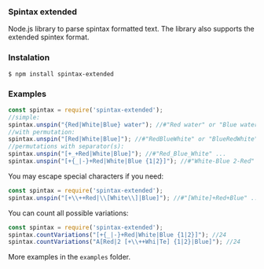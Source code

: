 ### Spintax extended

Node.js library to parse spintax formatted text. The library also supports the extended spintex format.

### Instalation

    $ npm install spintax-extended

### Examples

```js
const spintax = require('spintax-extended');
//simple:
spintax.unspin("{Red|White|Blue} water"); //#"Red water" or "Blue water" or "White water"
//with permutation:
spintax.unspin("[Red|White|Blue]"); //#"RedBlueWhite" or "BlueRedWhite" etc.
//permutations with separator(s):
spintax.unspin("[+_+Red|White|Blue]"); //#"Red_Blue_White" ...
spintax.unspin("[+{_|-}+Red|White|Blue {1|2}]"); //#"White-Blue 2-Red" ...
```

You may escape special characters if you need:

```js
const spintax = require('spintax-extended');
spintax.unspin("[+\\++Red|\\[White\\]|Blue]"); //#"[White]+Red+Blue" ...
```

You can count all possible variations:

```js
const spintax = require('spintax-extended');
spintax.countVariations("[+{_|-}+Red|White|Blue {1|2}]"); //24
spintax.countVariations("A[Red|2 [+\\++Whi|Te] {1|2}|Blue]"); //24
```

More examples in the `examples` folder.


